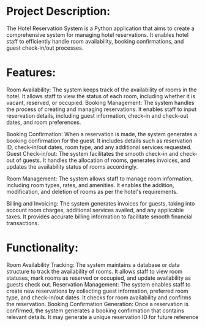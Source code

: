 # Project Description: 
The Hotel Reservation System is a Python application that aims to create a
comprehensive system for managing hotel reservations. It enables hotel staff to efficiently
handle room availability, booking confirmations, and guest check-in/out processes.

# Features:
Room Availability: The system keeps track of the availability of rooms in the hotel. It allows staff
to view the status of each room, including whether it is vacant, reserved, or occupied.
Booking Management: The system handles the process of creating and managing reservations.
It enables staff to input reservation details, including guest information, check-in and check-out
dates, and room preferences.

Booking Confirmation: When a reservation is made, the system generates a booking
confirmation for the guest. It includes details such as reservation ID, check-in/out dates, room
type, and any additional services requested.
Guest Check-in/out: The system facilitates the smooth check-in and check-out of guests. It
handles the allocation of rooms, generates invoices, and updates the availability status of rooms
accordingly.

Room Management: The system allows staff to manage room information, including room types,
rates, and amenities. It enables the addition, modification, and deletion of rooms as per the
hotel's requirements.

Billing and Invoicing: The system generates invoices for guests, taking into account room
charges, additional services availed, and any applicable taxes. It provides accurate billing
information to facilitate smooth financial transactions.

# Functionality:
Room Availability Tracking: The system maintains a database or data structure to track the
availability of rooms. It allows staff to view room statuses, mark rooms as reserved or occupied,
and update availability as guests check out.
Reservation Management: The system enables staff to create new reservations by collecting
guest information, preferred room type, and check-in/out dates. It checks for room availability
and confirms the reservation.
Booking Confirmation Generation: Once a reservation is confirmed, the system generates a
booking confirmation that contains relevant details. It may generate a unique reservation ID for
future reference
